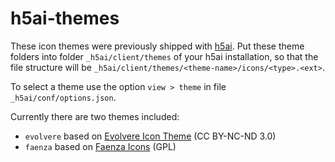 # h5ai-themes

These icon themes were previously shipped with [h5ai][h5ai]. Put these theme
folders into folder `_h5ai/client/themes` of your h5ai installation, so that
the file structure will be `_h5ai/client/themes/<theme-name>/icons/<type>.<ext>`.

To select a theme use the option `view > theme` in file `_h5ai/conf/options.json`.

Currently there are two themes included:

* `evolvere` based on [Evolvere&nbsp;Icon&nbsp;Theme][evolvere]&nbsp;(CC BY-NC-ND 3.0)
* `faenza` based on [Faenza&nbsp;Icons][faenza]&nbsp;(GPL)

[h5ai]: https://github.com/lrsjng/h5ai (a modern HTTP web server index for Apache httpd, lighttpd, nginx and Cherokee)
[evolvere]: http://franksouza183.deviantart.com/art/Evolvere-Icon-theme-440718295
[faenza]: http://tiheum.deviantart.com/art/Faenza-Icons-173323228
